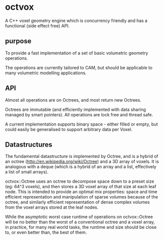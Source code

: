 # octvox
A C++ voxel geometry engine which is concurrency friendly and has a functional (side effect free) API.

## purpose

To provide a fast implementation of a set of basic volumetric geometry operations.

The operations are currently tailored to CAM, but should be applicable to many volumetric modelling applications.

## API

Almost all operations are on Octrees, and most return new Octrees.

Octrees are immutable (and efficiently implemented with data sharing managed by smart pointers). All operations are lock
free and thread safe.
 
A current implementation supports binary space - either filled or empty, but could easily be 
generalised to support arbitrary data per Voxel.  

## Datastructures

The fundamental datastructure is implemented by Octree, and is a hybrid of an octree 
(http://en.wikipedia.org/wiki/Octree) and a 3D array of voxels. It is analogous with a deque (which is a hybrid of 
 an array and a list, effectively a list of small arrays).
 
octvox::Octree uses an octree to decompose space down to a preset size (eg: 64^3 voxels), and then stores a 3D voxel 
array of that size at each 
leaf node. This is intended to provide an optimal mix properties: space and time efficient representation and 
manipulation of sparse 
volumes because of the octree, and similarly efficient representation of dense complex volumes from the voxel arrays 
stored at the leaf nodes.
  
While the asymptotic worst case runtime of operations on octvox::Octree will be no better than the worst of a 
conventional octree and a voxel array, in practice, for many real world tasks, the runtime and size should be close to,
or even better than, the best of them.  